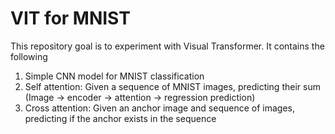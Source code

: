 # VIT for MNIST
This repository goal is to experiment with Visual Transformer.
It contains the following 
1. Simple CNN model for MNIST classification
2. Self attention: Given a sequence of MNIST images, predicting their sum (Image -> encoder -> attention -> regression prediction)
3. Cross attention: Given an anchor image and sequence of images, predicting if the anchor exists in the sequence  